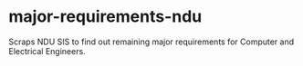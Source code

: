 # major-requirements-ndu
Scraps NDU SIS to find out remaining major requirements for Computer and Electrical Engineers.
